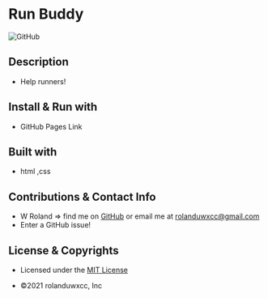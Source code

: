 
# Run Buddy
![GitHub](https://img.shields.io/badge/License-MIT-blue)

## Description
* Help runners!

## Install & Run with
* GitHub Pages Link

## Built with
* html ,css 

## Contributions & Contact Info
* W Roland => find me on [GitHub](https://github.com/rolanduwxcc) or email me at rolanduwxcc@gmail.com
* Enter a GitHub issue!
  



## License & Copyrights
* Licensed under the [MIT License]('LICENSE')

* ©️2021 rolanduwxcc, Inc
  
